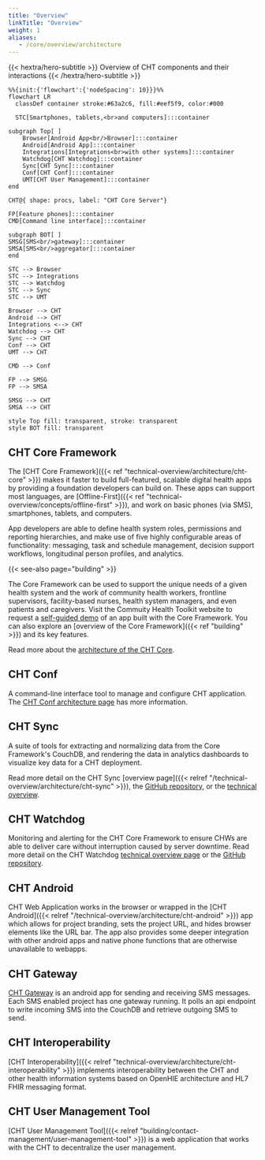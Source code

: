 ```yaml
---
title: "Overview"
linkTitle: "Overview"
weight: 1
aliases:
   - /core/overview/architecture
---
```


{{< hextra/hero-subtitle >}}
  Overview of CHT components and their interactions
{{< /hextra/hero-subtitle >}}


```mermaid
%%{init:{'flowchart':{'nodeSpacing': 10}}}%%
flowchart LR
  classDef container stroke:#63a2c6, fill:#eef5f9, color:#000

  STC[Smartphones, tablets,<br>and computers]:::container
  
subgraph Top[ ]
    Browser[Android App<br/>Browser]:::container
    Android[Android App]:::container
    Integrations[Integrations<br>with other systems]:::container
    Watchdog[CHT Watchdog]:::container
    Sync[CHT Sync]:::container
    Conf[CHT Conf]:::container
    UMT[CHT User Management]:::container
end

CHT@{ shape: procs, label: "CHT Core Server"}

FP[Feature phones]:::container
CMD[Command line interface]:::container

subgraph BOT[ ]
SMSG[SMS<br/>gateway]:::container
SMSA[SMS<br/>aggregator]:::container
end

STC --> Browser
STC --> Integrations
STC --> Watchdog
STC --> Sync
STC --> UMT

Browser --> CHT
Android --> CHT
Integrations <--> CHT
Watchdog --> CHT
Sync --> CHT
Conf --> CHT
UMT --> CHT

CMD --> Conf

FP --> SMSG
FP --> SMSA

SMSG --> CHT
SMSA --> CHT

style Top fill: transparent, stroke: transparent
style BOT fill: transparent
```

## CHT Core Framework

The [CHT Core Framework]({{< ref "technical-overview/architecture/cht-core" >}}) makes it faster to build full-featured, scalable digital health apps by providing a foundation developers can build on. These apps can support most languages, are [Offline-First]({{< ref "technical-overview/concepts/offline-first" >}}), and work on basic phones (via SMS), smartphones, tablets, and computers.

App developers are able to define health system roles, permissions and reporting hierarchies, and make use of five highly configurable areas of functionality: messaging, task and schedule management, decision support workflows, longitudinal person profiles, and analytics.

{{< see-also page="building" >}}

The Core Framework can be used to support the unique needs of a given health system and the work of community health workers, frontline supervisors, facility-based nurses, health system managers, and even patients and caregivers. Visit the Commuity Health Toolkit website to request a [self-guided demo](https://communityhealthtoolkit.org/contact) of an app built with the Core Framework. You can also explore an [overview of the Core Framework]({{< ref "building" >}}) and its key features.

Read more about the [architecture of the CHT Core](/technical-overview/architecture/cht-core).

## CHT Conf

A command-line interface tool to manage and configure CHT application. The 
[CHT Conf architecture page](/technical-overview/architecture/cht-conf) has more information.

## CHT Sync

A suite of tools for extracting and normalizing data from the Core Framework's CouchDB, and rendering the data in analytics dashboards to visualize key data for a CHT deployment.

Read more detail on the CHT Sync [overview page]({{< relref "/technical-overview/architecture/cht-sync" >}}),  the [GitHub repository](https://github.com/medic/cht-sync), or the [technical overview](/technical-overview/architecture/cht-sync).

## CHT Watchdog

Monitoring and alerting for the CHT Core Framework to ensure CHWs are able to deliver care without interruption caused by server downtime.  Read more detail on the CHT Watchdog [technical overview page](/technical-overview/architecture/cht-watchdog) or the [GitHub repository](https://github.com/medic/cht-watchdog).

## CHT Android

CHT Web Application works in the browser or wrapped in the [CHT Android]({{< relref "/technical-overview/architecture/cht-android" >}}) app which allows for project branding, sets the project URL, and hides browser elements like the URL bar. The app also provides some deeper integration with other android apps and native phone functions that are otherwise unavailable to webapps.

## CHT Gateway

[CHT Gateway](https://github.com/medic/cht-gateway) is an android app for sending and receiving SMS messages. Each SMS enabled project has one gateway running. It polls an api endpoint to write incoming SMS into the CouchDB and retrieve outgoing SMS to send.

## CHT Interoperability

[CHT Interoperability]({{< relref "technical-overview/architecture/cht-interoperability" >}}) implements interoperability between the CHT and other health information systems based on OpenHIE architecture and HL7 FHIR messaging format.

## CHT User Management Tool

[CHT User Management Tool]({{< relref "building/contact-management/user-management-tool" >}}) is a web application that works with the CHT to decentralize the user management. 
